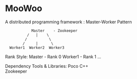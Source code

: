 MooWoo
======

A distributed programming framework : Master-Worker Pattern


				Master    - Zookeeper
			  /   |    \
			 /          \
			/     |      \
	  Worker1  Worker2  Worker3


Rank Style:
	Master 	- Rank 0
	Worker1 - Rank 1
	...












Dependency Tools & Libraries:
	Poco C++  
	Zookeeper



